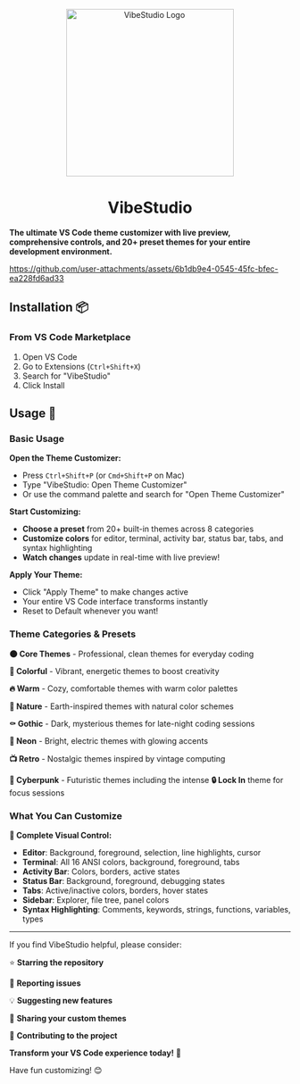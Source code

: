 <p align="center">
  <img src="https://github.com/user-attachments/assets/f00d9540-7214-4817-998d-e0077e684675" width="300" alt="VibeStudio Logo" />
</p>

<h1 align="center">VibeStudio</h1>

**The ultimate VS Code theme customizer with live preview, comprehensive controls, and 20+ preset themes for your entire development environment.**



https://github.com/user-attachments/assets/6b1db9e4-0545-45fc-bfec-ea228fd6ad33



## Installation 📦

### From VS Code Marketplace

1. Open VS Code
2. Go to Extensions (`Ctrl+Shift+X`)
3. Search for "VibeStudio"
4. Click Install

## Usage 🚀

### Basic Usage

**Open the Theme Customizer:**

- Press `Ctrl+Shift+P` (or `Cmd+Shift+P` on Mac)
- Type "VibeStudio: Open Theme Customizer"
- Or use the command palette and search for "Open Theme Customizer"

**Start Customizing:**

- **Choose a preset** from 20+ built-in themes across 8 categories
- **Customize colors** for editor, terminal, activity bar, status bar, tabs, and syntax highlighting
- **Watch changes** update in real-time with live preview!

**Apply Your Theme:**

- Click "Apply Theme" to make changes active
- Your entire VS Code interface transforms instantly
- Reset to Default whenever you want!

### Theme Categories & Presets

**🌑 Core Themes** - Professional, clean themes for everyday coding

**🌈 Colorful** - Vibrant, energetic themes to boost creativity

**🔥 Warm** - Cozy, comfortable themes with warm color palettes

**🌿 Nature** - Earth-inspired themes with natural color schemes

**⚰️ Gothic** - Dark, mysterious themes for late-night coding sessions

**💫 Neon** - Bright, electric themes with glowing accents

**📺 Retro** - Nostalgic themes inspired by vintage computing

**🤖 Cyberpunk** - Futuristic themes including the intense **🔒 Lock In** theme for focus sessions

### What You Can Customize

**🎨 Complete Visual Control:**

- **Editor**: Background, foreground, selection, line highlights, cursor
- **Terminal**: All 16 ANSI colors, background, foreground, tabs
- **Activity Bar**: Colors, borders, active states
- **Status Bar**: Background, foreground, debugging states
- **Tabs**: Active/inactive colors, borders, hover states
- **Sidebar**: Explorer, file tree, panel colors
- **Syntax Highlighting**: Comments, keywords, strings, functions, variables, types

---

If you find VibeStudio helpful, please consider:

⭐ **Starring the repository**

🐛 **Reporting issues**

💡 **Suggesting new features**

🎨 **Sharing your custom themes**

🤝 **Contributing to the project**

**Transform your VS Code experience today!** 🚀

Have fun customizing! 😊
